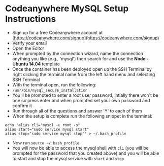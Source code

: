 # Codeanywhere MySQL Setup Instructions

- Sign up for a free Codeanywhere account at [https://codeanywhere.com/signup](https://codeanywhere.com/signup)
- Verify your email
- Open the Editor
- When prompted by the connection wizard, name the connection anything you like (e.g., 'mysql') then search for and use the **Node - Ubuntu 14.04** template
- Once the container has been deployed open up the SSH Terminal by right clicking the terminal name from the left hand menu and selecting SSH Terminal
- With the terminal open, run the following:
- `/usr/bin/mysql_secure_installation`
- You'll be prompted to enter a root user password, intially there won't be one so press enter and when prompted set your own password and confirm it
- Run through all of the questions and answer 'Y' to each of them
- When the setup is complete run the following snippet in the terminal:

```
echo 'alias cli="mysql -u root -p"
alias start="sudo service mysql start"
alias stop="sudo service mysql stop"' > ~/.bash_profile
```

- Now run `source ~/.bash_profile`
- You will now be able to access the mysql shell with `cli` (you will be prompted for the password that you created above) and you will be able to start and stop the mysql service with `start` and `stop`